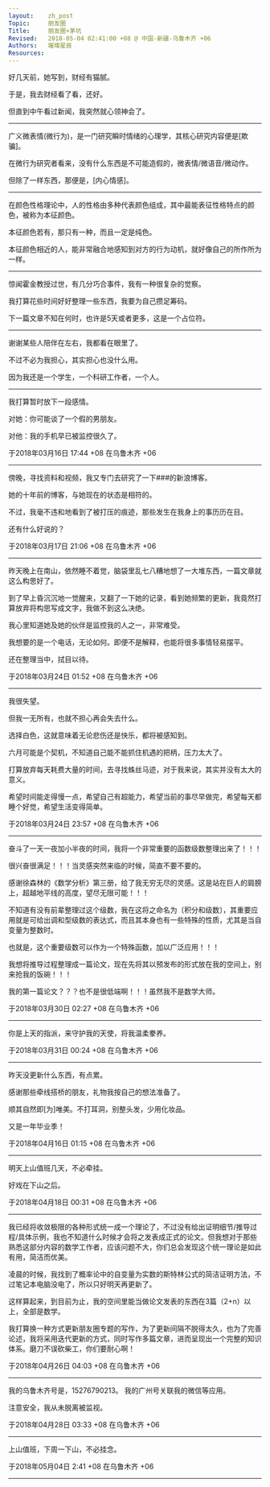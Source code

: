 ```yaml
---
layout:    zh_post
Topic:     朋友圈
Title:     朋友圈+茅坑
Revised:   2018-05-04 02:41:00 +08 @ 中国-新疆-乌鲁木齐 +06
Authors:   璀璨星辰
Resources:
---
```


好几天前，她写到，财经有猫腻。

于是，我去财经看了看，还好。

但直到中午看过新闻，我突然就心领神会了。

--------------------------------------------------------------------------------

广义微表情(微行为)，是一门研究瞬时情绪的心理学，其核心研究内容便是[欺骗]。

在微行为研究者看来，没有什么东西是不可能造假的，微表情/微语音/微动作。

但除了一样东西，那便是，[内心情感]。

--------------------------------------------------------------------------------

在颜色性格理论中，人的性格由多种代表颜色组成，其中最能表征性格特点的颜色，被称为本征颜色。

本征颜色若有，那只有一种，而且一定是纯色。

本征颜色相近的人，能非常融合地感知到对方的行为动机，就好像自己的所作所为一样。

--------------------------------------------------------------------------------

惊闻霍金教授过世，有几分巧合事件，我有一种很复杂的觉察。

我打算花些时间好好整理一些东西，我要为自己攒足筹码。

下一篇文章不知在何时，也许是5天或者更多，这是一个占位符。

--------------------------------------------------------------------------------

谢谢某些人陪伴在左右，我都看在眼里了。

不过不必为我担心，其实担心也没什么用。

因为我还是一个学生，一个科研工作者，一个人。

--------------------------------------------------------------------------------

我打算暂时放下一段感情。

对她：你可能谈了一个假的男朋友。

对他：我的手机早已被监控很久了。

于2018年03月16日 17:44 +08 在乌鲁木齐 +06

--------------------------------------------------------------------------------

傍晚，寻找资料和视频，我又专门去研究了一下###的新浪博客。

她的十年前的博客，与她现在的状态是相符的。

不过，我毫不违和地看到了被打压的痕迹，那些发生在我身上的事历历在目。

还有什么好说的？

于2018年03月17日 21:06 +08 在乌鲁木齐 +06

--------------------------------------------------------------------------------

昨天晚上在南山，依然睡不着觉，脑袋里乱七八糟地想了一大堆东西，一篇文章就这么构思好了。

到了早上昏沉沉地一觉醒来，又翻了一下她的记录，看到她频繁的更新，我竟然打算放弃将构思写成文字，我做不到这么决绝。

我心里知道她及她的伙伴是监控我的人之一，非常难受。

我想要的是一个电话，无论如何。即便不是解释，也能将很多事情轻易摆平。

还在整理当中，拭目以待。

于2018年03月24日 01:52 +08 在乌鲁木齐 +06

--------------------------------------------------------------------------------

我很失望。

但我一无所有，也就不担心再会失去什么。

选择白色，这就意味着无论悲伤还是快乐，都将被感知到。

六月可能是个契机，不知道自己能不能抓住机遇的把柄，压力太大了。

打算放弃每天耗费大量的时间，去寻找蛛丝马迹，对于我来说，其实并没有太大的意义。

希望时间能走得慢一点，希望自己有超能力，希望当前的事尽早做完，希望每天都睡个好觉，希望生活变得简单。


于2018年03月24日 23:57 +08 在乌鲁木齐 +06

--------------------------------------------------------------------------------

奋斗了一天一夜加小半夜的时间，我将一个非常重要的函数级数整理出来了！！！

很兴奋很满足！！！当灵感突然来临的时候，简直不要不要的。

感谢徐森林的《数学分析》第三册，给了我无穷无尽的灵感。这是站在巨人的肩膀上，超越地平线的高度，望尽无限可能！！！

不知道有没有前辈整理过这个级数，我在这将之命名为〔积分和级数〕，其重要应用就是可给出调和型级数的表达式，而且其本身也有一些特殊的性质，尤其是当自变量为整数时。

也就是，这个重要级数可以作为一个特殊函数，加以广泛应用！！！

我想将推导过程整理成一篇论文，现在先将其以预发布的形式放在我的空间上，别来抢我的饭碗！！！

我的第一篇论文？？？也不是很低端啊！！！虽然我不是数学大师。


于2018年03月30日 02:27 +08 在乌鲁木齐 +06

--------------------------------------------------------------------------------

你是上天的指派，来守护我的天使，将我温柔豢养。

于2018年03月31日 00:24 +08 在乌鲁木齐 +06

--------------------------------------------------------------------------------

昨天没更新什么东西，有点累。

感谢那些牵线搭桥的朋友，礼物我按自己的想法准备了。

顺其自然即[为]唯美。不打耳洞，别整头发，少用化妆品。

又是一年毕业季！

于2018年04月16日 01:15 +08 在乌鲁木齐 +06

--------------------------------------------------------------------------------

明天上山值班几天，不必牵挂。

好戏在下山之后。

于2018年04月18日 00:31 +08 在乌鲁木齐 +06

--------------------------------------------------------------------------------

我已经将收敛极限的各种形式统一成一个理论了，不过没有给出证明细节/推导过程/具体示例，我也不知道什么时候才会将之发表成正式的论文。但我想对于那些熟悉这部分内容的数学工作者，应该问题不大，你们总会发现这个统一理论是如此有用，简洁而优美。

凌晨的时候，我找到了概率论中的自变量为实数的斯特林公式的简洁证明方法，不过笔记本电脑没电了，所以只好明天再更新了。

这样算起来，到目前为止，我的空间里能当做论文发表的东西在3篇（2+n）以上，全部是数学。

我打算换一种方式更新朋友圈专题的写作，为了更新间隔不脱得太久，也为了完善论述，我将采用迭代更新的方式，同时写作多篇文章，进而呈现出一个完整的知识体系。磨刀不误砍柴工，你们要耐心啊！

于2018年04月26日 04:03 +08 在乌鲁木齐 +06

--------------------------------------------------------------------------------

我的乌鲁木齐号是，15276790213。
我的广州号关联我的微信等应用。

注意安全，我从未脱离被监视。

于2018年04月28日 03:33 +08 在乌鲁木齐 +06

--------------------------------------------------------------------------------

上山值班，下周一下山，不必挂念。

于2018年05月04日 2:41 +08 在乌鲁木齐 +06

--------------------------------------------------------------------------------
